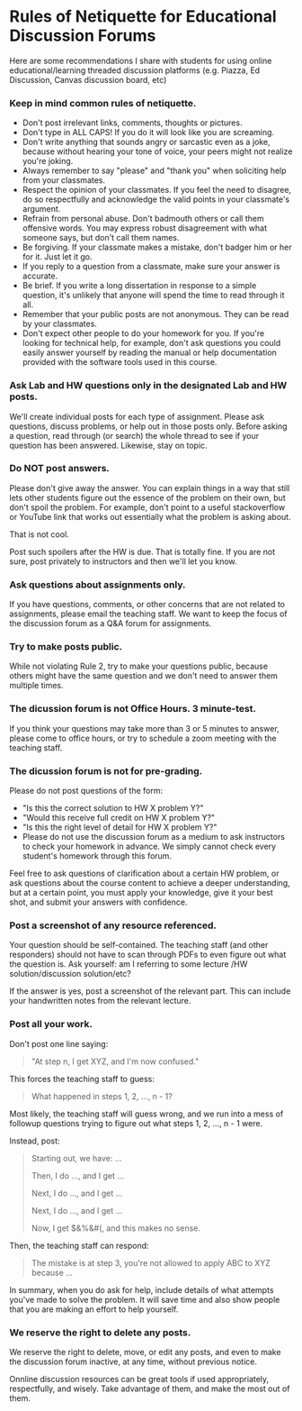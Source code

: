 # Rules of Netiquette for Educational Discussion Forums

Here are some recommendations I share with students for using online educational/learning threaded discussion platforms (e.g. Piazza, Ed Discussion, Canvas discussion board, etc)



### Keep in mind common rules of netiquette.

- Don't post irrelevant links, comments, thoughts or pictures.
- Don't type in ALL CAPS! If you do it will look like you are screaming.
- Don't write anything that sounds angry or sarcastic even as a joke, because without hearing your tone of voice, your peers might not realize you're joking.
- Always remember to say "please" and "thank you" when soliciting help from your classmates.
- Respect the opinion of your classmates. If you feel the need to disagree, do so respectfully and acknowledge the valid points in your classmate's argument.
- Refrain from personal abuse. Don't badmouth others or call them offensive words. You may express robust disagreement with what someone says, but don't call them names.
- Be forgiving. If your classmate makes a mistake, don't badger him or her for it. Just let it go.
- If you reply to a question from a classmate, make sure your answer is accurate.
- Be brief. If you write a long dissertation in response to a simple question, it's unlikely that anyone will spend the time to read through it all.
- Remember that your public posts are not anonymous. They can be read by your classmates.
- Don't expect other people to do your homework for you. If you're looking for technical help, for example, don't ask questions you could easily answer yourself by reading the manual or help documentation provided with the software tools used in this course.
 


### Ask Lab and HW questions only in the designated Lab and HW posts.

We'll create individual posts for each type of assignment. Please ask questions, discuss problems, or help out in those posts only. Before asking a question, read through (or search) the whole thread to see if your question has been answered. Likewise, stay on topic.

 

### Do NOT post answers.

Please don't give away the answer. You can explain things in a way that still lets other students figure out the essence of the problem on their own, but don't spoil the problem. For example, don't point to a useful stackoverflow or YouTube link that works out essentially what the problem is asking about.

That is not cool.

Post such spoilers after the HW is due. That is totally fine. If you are not sure, post privately to instructors and then we'll let you know.

 

### Ask questions about assignments only.

If you have questions, comments, or other concerns that are not related to assignments, please email the teaching staff. We want to keep the focus of the discussion forum as a Q&A forum for assignments.

 

### Try to make posts public.

While not violating Rule 2, try to make your questions public, because others might have the same question and we don't need to answer them multiple times.

 

### The dicussion forum is not Office Hours. 3 minute-test.

If you think your questions may take more than 3 or 5 minutes to answer, please come to office hours, or try to schedule a zoom meeting with the teaching staff.

 

### The dicussion forum is not for pre-grading.

Please do not post questions of the form:

- "Is this the correct solution to HW X problem Y?"
- "Would this receive full credit on HW X problem Y?"
- "Is this the right level of detail for HW X problem Y?"
- Please do not use the discussion forum as a medium to ask instructors to check your homework in advance. We simply cannot check every student's homework through this forum.

Feel free to ask questions of clarification about a certain HW problem, or ask questions about the course content to achieve a deeper understanding, but at a certain point, you must apply your knowledge, give it your best shot, and submit your answers with confidence.

 

### Post a screenshot of any resource referenced.

Your question should be self-contained. The teaching staff (and other responders) should not have to scan through PDFs to even figure out what the question is. Ask yourself: am I referring to some lecture /HW solution/discussion solution/etc?

If the answer is yes, post a screenshot of the relevant part. This can include your handwritten notes from the relevant lecture.

 

### Post all your work.

Don't post one line saying:

> "At step n, I get XYZ, and I'm now confused."

This forces the teaching staff to guess:

> What happened in steps 1, 2, ..., n - 1?

Most likely, the teaching staff will guess wrong, and we run into a mess of followup questions trying to figure out what steps 1, 2, ..., n - 1 were.

Instead, post:

> Starting out, we have: ...
> 
> Then, I do ..., and I get ...
> 
> Next, I do ..., and I get ...
> 
> Next, I do ..., and I get ...
> 
> Now, I get $&%&#(, and this makes no sense.

Then, the teaching staff can respond:

> The mistake is at step 3, you're not allowed to apply ABC to XYZ because ...

In summary, when you do ask for help, include details of what attempts you've made to solve the problem. It will save time and also show people that you are making an effort to help yourself.

 

### We reserve the right to delete any posts.

We reserve the right to delete, move, or edit any posts, and even to make the discussion forum inactive, at any time, without previous notice.

Onnline discussion resources can be great tools if used appropriately, respectfully, and wisely. Take advantage of them, and make the most out of them.
